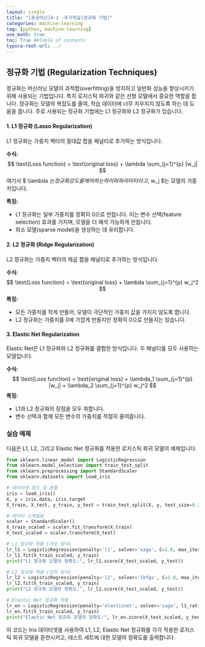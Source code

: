 ```yaml
---
layout: single
title: "[혼공머신]4-1 -추가학습(정규화 기법)"
categories: machine-learning
tag: [python, machine-learning]
use_math: true
toc: True ##Table of contents
typora-root-url: ../ 
---
```


## 정규화 기법 (Regularization Techniques)

정규화는 머신러닝 모델의 과적합(overfitting)을 방지하고 일반화 성능을 향상시키기 위해 사용되는 기법입니다. 특히 로지스틱 회귀와 같은 선형 모델에서 중요한 역할을 합니다. 정규화는 모델의 복잡도를 줄여, 학습 데이터에 너무 치우치지 않도록 하는 데 도움을 줍니다. 주로 사용되는 정규화 기법에는 L1 정규화와 L2 정규화가 있습니다.

#### 1. L1 정규화 (Lasso Regularization)
L1 정규화는 가중치 벡터의 절대값 합을 패널티로 추가하는 방식입니다.

**수식:**
$$
\text{Loss function} = \text{original loss} + \lambda \sum_{j=1}^{p} |w_j|
$$
여기서 $ \lambda $는 정규화 강도를 제어하는 하이퍼파라미터이고,$ w_j $는 모델의 가중치입니다.

**특징:**

- L1 정규화는 일부 가중치를 정확히 0으로 만듭니다. 이는 변수 선택(feature selection) 효과를 가지며, 모델을 더 해석 가능하게 만듭니다.
- 희소 모델(sparse model)을 생성하는 데 유리합니다.

#### 2. L2 정규화 (Ridge Regularization)
L2 정규화는 가중치 벡터의 제곱 합을 패널티로 추가하는 방식입니다.

**수식:**
$$
\text{Loss function} = \text{original loss} + \lambda \sum_{j=1}^{p} w_j^2
$$
**특징:**
- 모든 가중치를 작게 만들어, 모델이 극단적인 가중치 값을 가지지 않도록 합니다.
- L2 정규화는 가중치를 0에 가깝게 만들지만 정확히 0으로 만들지는 않습니다.

#### 3. Elastic Net Regularization
Elastic Net은 L1 정규화와 L2 정규화를 결합한 방식입니다. 두 패널티를 모두 사용하는 모델입니다.

**수식:**
$$
\text{Loss function} = \text{original loss} + \lambda_1 \sum_{j=1}^{p} |w_j| + \lambda_2 \sum_{j=1}^{p} w_j^2
$$
**특징:**
- L1과 L2 정규화의 장점을 모두 취합니다.
- 변수 선택과 함께 모든 변수의 가중치를 적절히 줄여줍니다.

### 실습 예제

다음은 L1, L2, 그리고 Elastic Net 정규화를 적용한 로지스틱 회귀 모델의 예제입니다.

```python
from sklearn.linear_model import LogisticRegression
from sklearn.model_selection import train_test_split
from sklearn.preprocessing import StandardScaler
from sklearn.datasets import load_iris

# 데이터셋 로드 및 분할
iris = load_iris()
X, y = iris.data, iris.target
X_train, X_test, y_train, y_test = train_test_split(X, y, test_size=0.2, random_state=42)

# 데이터 스케일링
scaler = StandardScaler()
X_train_scaled = scaler.fit_transform(X_train)
X_test_scaled = scaler.transform(X_test)

# L1 정규화 적용 (라쏘 방식)
lr_l1 = LogisticRegression(penalty='l1', solver='saga', C=1.0, max_iter=10000)
lr_l1.fit(X_train_scaled, y_train)
print("L1 정규화 모델의 정확도:", lr_l1.score(X_test_scaled, y_test))

# L2 정규화 적용 (릿지 방식)
lr_l2 = LogisticRegression(penalty='l2', solver='lbfgs', C=1.0, max_iter=10000)
lr_l2.fit(X_train_scaled, y_train)
print("L2 정규화 모델의 정확도:", lr_l2.score(X_test_scaled, y_test))

# Elastic Net 정규화 적용
lr_en = LogisticRegression(penalty='elasticnet', solver='saga', l1_ratio=0.5, C=1.0, max_iter=10000)
lr_en.fit(X_train_scaled, y_train)
print("Elastic Net 정규화 모델의 정확도:", lr_en.score(X_test_scaled, y_test))
```

이 코드는 Iris 데이터셋을 사용하여 L1, L2, Elastic Net 정규화를 각각 적용한 로지스틱 회귀 모델을 훈련시키고, 테스트 세트에 대한 모델의 정확도를 출력합니다.